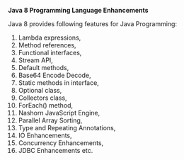 **Java 8 Programming Language Enhancements**

Java 8 provides following features for Java Programming:

1. Lambda expressions,
2. Method references,
3. Functional interfaces,
4. Stream API,
5. Default methods,
6. Base64 Encode Decode,
7. Static methods in interface,
8. Optional class,
9. Collectors class,
10. ForEach() method,
11. Nashorn JavaScript Engine,
12. Parallel Array Sorting,
13. Type and Repeating Annotations,
14. IO Enhancements,
15. Concurrency Enhancements,
16. JDBC Enhancements etc.